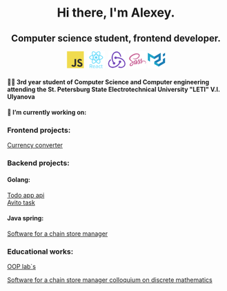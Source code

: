 <h1 align="center"> Hi there, I'm Alexey.</h1>

<h2 align="center"> Computer science student, frontend developer.</h2>
<div align="center">
<img src="https://github.com/devicons/devicon/blob/master/icons/javascript/javascript-original.svg" title="JavaScript" alt="JavaScript" width="40" height="40"/>&nbsp;
<img src="https://github.com/devicons/devicon/blob/master/icons/react/react-original-wordmark.svg" title="React" alt="React" width="40" height="40"/>&nbsp;
<img src="https://github.com/devicons/devicon/blob/master/icons/redux/redux-original.svg" title="Redux" alt="Redux " width="40" height="40"/>&nbsp;
<img src="https://github.com/devicons/devicon/blob/master/icons/sass/sass-original.svg" title="SASS" alt="SASS" width="40" height="40" />
<img src="https://github.com/devicons/devicon/blob/master/icons/materialui/materialui-original.svg" title="materialui" alt="materialui" width="40" height="40" />
</div>
<h4> 👨‍💻 3rd year student of Computer Science and Computer engineering attending the St. Petersburg State Electrotechnical University "LETI" V.I. Ulyanova </h4>
<h4> 🔭 I’m currently working on: </h4
<br/>
<h3>Frontend projects:</h3>
  <a href="https://github.com/No1ball/converterTask"> Currency converter</a>
  <br/>
 
<h3>Backend projects:</h3>
    <h4>Golang:</h4>
      <a href="https://github.com/No1ball/todoApp"> Todo app api</a>
      <br/>
      <a href="https://github.com/No1ball/testTask"> Avito task</a>
 
  <h4>Java spring:</h4>
    <a href="https://github.com/No1ball/SpringCoursWork"> Software for a chain store manager </a>
 
<h3>Educational works:</h3>
   <a href="https://github.com/No1ball/OOP-Labs"> OOP lab`s</a>
 
   <a href="https://github.com/No1ball/SpringCoursWork"> Software for a chain store manager </a>
   <a href="https://github.com/No1ball/algebra-clqm"> colloquium on discrete mathematics </a>
 
 
<!--
**No1ball/No1ball** is a ✨ _special_ ✨ repository because its `README.md` (this file) appears on your GitHub profile.

Here are some ideas to get you started:

- 🔭 I’m currently working on ...
- 🌱 I’m currently learning ...
- 👯 I’m looking to collaborate on ...
- 🤔 I’m looking for help with ...
- 💬 Ask me about ...
- 📫 How to reach me: ...
- 😄 Pronouns: ...
- ⚡ Fun fact: ...
-->
